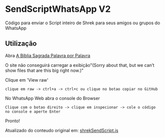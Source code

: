 # SendScriptWhatsApp V2 

Código para enviar o Script inteiro de Shrek para seus amigos ou grupos do WhatsApp

## Utilização

Abra [A Bíblia Sagrada Palavra por Palavra](https://github.com/leocodorna13/ScriptMsgWhatsApp/blob/main/A%20B%C3%ADblia%20Sagrada%20Palavra%20por%20Palavra)

O site não conseguirá carregar a exibição"(Sorry about that, but we can’t show files that are this big right now.)"

Clique em 'View raw'

``clique em raw -> ctrl+a -> ctrl+c ou clique no botao copiar no GitHub``

No WhatsApp Web abra o console do Browser

``Clique com o botao direito -> clique em inspecionar -> cole o código no console e aperte Enter``

Pronto!

Atualizado do conteudo original em: [shrekSendScript.js](https://github.com/Matt-Fontes/SendScriptWhatsApp)
